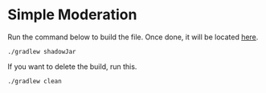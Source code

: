 # Simple Moderation

Run the command below to build the file. Once done, it will be located [here](./libs).
```
./gradlew shadowJar
```

If you want to delete the build, run this.
```
./gradlew clean
```
